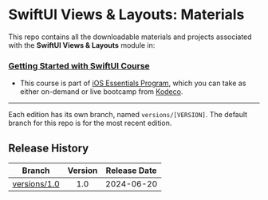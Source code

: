 # SwiftUI Views & Layouts: Materials

This repo contains all the downloadable materials and projects associated with the **SwiftUI Views & Layouts** module in:

### [Getting Started with SwiftUI Course](https://www.kodeco.com/ios/paths/getting-started-swiftui)

- This course is part of [iOS Essentials Program](https://www.kodeco.com/ios/programs/ios-essentials), which you can take as either on-demand or live bootcamp from [Kodeco](https://www.kodeco.com).

---

Each edition has its own branch, named `versions/[VERSION]`. The default branch for this repo is for the most recent edition.

## Release History

| Branch                                                                                  | Version | Release Date |
| --------------------------------------------------------------------------------------- |:-------:|:------------:|
| [versions/1.0](https://github.com/kodecocodes/m3-suivl-materials/tree/versions/1.0) | 1.0     | 2024-06-20   |
